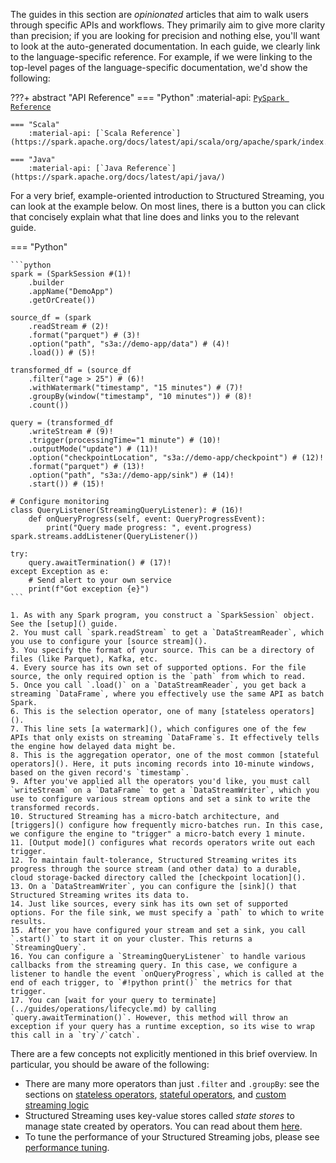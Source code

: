 The guides in this section are _opinionated_ articles that aim to walk users through specific APIs and workflows. They primarily aim to give more clarity than precision; if you are looking for precision and nothing else, you'll want to look at the auto-generated documentation. In each guide, we clearly link to the language-specific reference. For example, if we were linking to the top-level pages of the language-specific documentation, we'd show the following:

???+ abstract "API Reference"
    === "Python"
        :material-api: [`PySpark Reference`](https://spark.apache.org/docs/latest/api/python/index.html)
    
    === "Scala"
        :material-api: [`Scala Reference`](https://spark.apache.org/docs/latest/api/scala/org/apache/spark/index.html)

    === "Java"
        :material-api: [`Java Reference`](https://spark.apache.org/docs/latest/api/java/)

For a very brief, example-oriented introduction to Structured Streaming, you can look at the example below. On most lines, there is a button you can click that concisely explain what that line does and links you to the relevant guide.

=== "Python"

    ```python
    spark = (SparkSession #(1)!
        .builder
        .appName("DemoApp")
        .getOrCreate())
    
    source_df = (spark
        .readStream # (2)!
        .format("parquet") # (3)!
        .option("path", "s3a://demo-app/data") # (4)!
        .load()) # (5)!
    
    transformed_df = (source_df
        .filter("age > 25") # (6)!
        .withWatermark("timestamp", "15 minutes") # (7)!
        .groupBy(window("timestamp", "10 minutes")) # (8)!
        .count())
    
    query = (transformed_df
        .writeStream # (9)!
        .trigger(processingTime="1 minute") # (10)!
        .outputMode("update") # (11)!
        .option("checkpointLocation", "s3a://demo-app/checkpoint") # (12)!
        .format("parquet") # (13)!
        .option("path", "s3a://demo-app/sink") # (14)!
        .start()) # (15)!

    # Configure monitoring
    class QueryListener(StreamingQueryListener): # (16)!
        def onQueryProgress(self, event: QueryProgressEvent):
            print("Query made progress: ", event.progress)
    spark.streams.addListener(QueryListener())

    try:
        query.awaitTermination() # (17)!
    except Exception as e:
        # Send alert to your own service
        print(f"Got exception {e}")
    ```

    1. As with any Spark program, you construct a `SparkSession` object. See the [setup]() guide.
    2. You must call `spark.readStream` to get a `DataStreamReader`, which you use to configure your [source stream]().
    3. You specify the format of your source. This can be a directory of files (like Parquet), Kafka, etc.
    4. Every source has its own set of supported options. For the file source, the only required option is the `path` from which to read.
    5. Once you call `.load()` on a `DataStreamReader`, you get back a streaming `DataFrame`, where you effectively use the same API as batch Spark.
    6. This is the selection operator, one of many [stateless operators]().
    7. This line sets [a watermark](), which configures one of the few APIs that only exists on streaming `DataFrame`s. It effectively tells the engine how delayed data might be.
    8. This is the aggregation operator, one of the most common [stateful operators](). Here, it puts incoming records into 10-minute windows, based on the given record's `timestamp`.
    9. After you've applied all the operators you'd like, you must call `writeStream` on a `DataFrame` to get a `DataStreamWriter`, which you use to configure various stream options and set a sink to write the transformed records.
    10. Structured Streaming has a micro-batch architecture, and [triggers]() configure how frequently micro-batches run. In this case, we configure the engine to "trigger" a micro-batch every 1 minute.
    11. [Output mode]() configures what records operators write out each trigger.
    12. To maintain fault-tolerance, Structured Streaming writes its progress through the source stream (and other data) to a durable, cloud storage-backed directory called the [checkpoint location]().
    13. On a `DataStreamWriter`, you can configure the [sink]() that Structured Streaming writes its data to.
    14. Just like sources, every sink has its own set of supported options. For the file sink, we must specify a `path` to which to write results.
    15. After you have configured your stream and set a sink, you call `.start()` to start it on your cluster. This returns a `StreamingQuery`.
    16. You can configure a `StreamingQueryListener` to handle various callbacks from the streaming query. In this case, we configure a listener to handle the event `onQueryProgress`, which is called at the end of each trigger, to `#!python print()` the metrics for that trigger.
    17. You can [wait for your query to terminate](../guides/operations/lifecycle.md) by calling `query.awaitTermination()`. However, this method will throw an exception if your query has a runtime exception, so its wise to wrap this call in a `try`/`catch`.

There are a few concepts not explicitly mentioned in this brief overview. In particular, you should be aware of the following:

- There are many more operators than just `.filter` and `.groupBy`: see the sections on [stateless operators](), [stateful operators](), and [custom streaming logic]()
- Structured Streaming uses key-value stores called _state stores_ to manage state created by operators. You can read about them [here]().
- To tune the performance of your Structured Streaming jobs, please see [performance tuning]().
